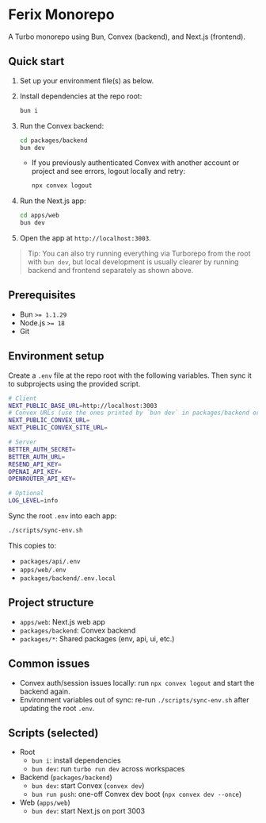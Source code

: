 # Ferix Monorepo

A Turbo monorepo using Bun, Convex (backend), and Next.js (frontend).

## Quick start

1. Set up your environment file(s) as below.
2. Install dependencies at the repo root:
   
   ```bash
   bun i
   ```
3. Run the Convex backend:
   
   ```bash
   cd packages/backend
   bun dev
   ```
   - If you previously authenticated Convex with another account or project and see errors, logout locally and retry:
     
     ```bash
     npx convex logout
     ```
4. Run the Next.js app:
   
   ```bash
   cd apps/web
   bun dev
   ```
5. Open the app at `http://localhost:3003`.

> Tip: You can also try running everything via Turborepo from the root with `bun dev`, but local development is usually clearer by running backend and frontend separately as shown above.

## Prerequisites

- Bun `>= 1.1.29`
- Node.js `>= 18`
- Git

## Environment setup

Create a `.env` file at the repo root with the following variables. Then sync it to subprojects using the provided script.

```bash
# Client
NEXT_PUBLIC_BASE_URL=http://localhost:3003
# Convex URLs (use the ones printed by `bun dev` in packages/backend or your Convex dashboard)
NEXT_PUBLIC_CONVEX_URL=
NEXT_PUBLIC_CONVEX_SITE_URL=

# Server
BETTER_AUTH_SECRET=
BETTER_AUTH_URL=
RESEND_API_KEY=
OPENAI_API_KEY=
OPENROUTER_API_KEY=

# Optional
LOG_LEVEL=info
```

Sync the root `.env` into each app:

```bash
./scripts/sync-env.sh
```

This copies to:
- `packages/api/.env`
- `apps/web/.env`
- `packages/backend/.env.local`

## Project structure

- `apps/web`: Next.js web app
- `packages/backend`: Convex backend
- `packages/*`: Shared packages (env, api, ui, etc.)

## Common issues

- Convex auth/session issues locally: run `npx convex logout` and start the backend again.
- Environment variables out of sync: re-run `./scripts/sync-env.sh` after updating the root `.env`.

## Scripts (selected)

- Root
  - `bun i`: install dependencies
  - `bun dev`: run `turbo run dev` across workspaces
- Backend (`packages/backend`)
  - `bun dev`: start Convex (`convex dev`)
  - `bun run push`: one-off Convex dev boot (`npx convex dev --once`)
- Web (`apps/web`)
  - `bun dev`: start Next.js on port 3003

